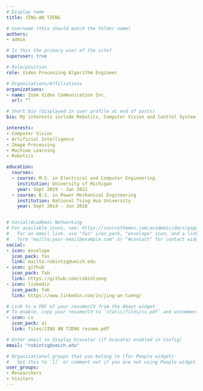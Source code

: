 ```yaml
---
# Display name
title: JING-AN TZENG

# Username (this should match the folder name)
authors:
- admin

# Is this the primary user of the site?
superuser: true

# Role/position
role: Video Processing Algorithm Engineer

# Organizations/Affiliations
organizations:
- name: Zoom Video Communication Inc. 
  url: ""

# Short bio (displayed in user profile at end of posts)
bio: My interests include Robotics, Computer Vision and Control System.

interests:
- Computer Vision
- Artificial Intelligence
- Image Processing
- Machine Learning
- Robotics

education:
  courses:
  - course: M.S. in Electrical and Computer Engineering
    institution: University of Michigan
    year: Sept 2019 - Jan 2021
  - course: B.S. in Power Mechanical Engineering
    institution: National Tsing Hua University
    year: Sept 2014 - Jun 2018


# Social/Academic Networking
# For available icons, see: https://sourcethemes.com/academic/docs/page-builder/#icons
#   For an email link, use "fas" icon pack, "envelope" icon, and a link in the
#   form "mailto:your-email@example.com" or "#contact" for contact widget.
social:
- icon: envelope
  icon_pack: fas
  link: mailto:robintzg@umich.edu
- icon: github
  icon_pack: fab
  link: https://github.com/robintzeng
- icon: linkedin
  icon_pack: fab
  link: https://www.linkedin.com/in/jing-an-tzeng/

# Link to a PDF of your resume/CV from the About widget.
# To enable, copy your resume/CV to `static/files/cv.pdf` and uncomment the lines below.
- icon: cv
  icon_pack: ai
  link: files/JING AN TZENG resume.pdf

# Enter email to display Gravatar (if Gravatar enabled in Config)
email: "robintzg@umich.edu"

# Organizational groups that you belong to (for People widget)
#   Set this to `[]` or comment out if you are not using People widget.
user_groups:
- Researchers
- Visitors
---
```



